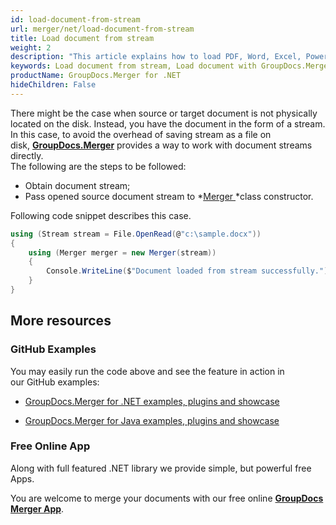 ```yaml
---
id: load-document-from-stream
url: merger/net/load-document-from-stream
title: Load document from stream
weight: 2
description: "This article explains how to load PDF, Word, Excel, PowerPoint documents from stream when using GroupDocs.Merger for .NET."
keywords: Load document from stream, Load document with GroupDocs.Merger
productName: GroupDocs.Merger for .NET
hideChildren: False
---
```

There might be the case when source or target document is not physically located on the disk. Instead, you have the document in the form of a stream. In this case, to avoid the overhead of saving stream as a file on disk, **[GroupDocs.Merger](https://products.groupdocs.com/merger/net)** provides a way to work with document streams directly.   
The following are the steps to be followed:

*   Obtain document stream; 
*   Pass opened source document stream to *[Merger ](https://apireference.groupdocs.com/net/merger/groupdocs.merger/merger)*class constructor.

Following code snippet describes this case.

```csharp
using (Stream stream = File.OpenRead(@"c:\sample.docx"))
{
	using (Merger merger = new Merger(stream))
    {
    	Console.WriteLine($"Document loaded from stream successfully.");
	}
}
```

## More resources

### GitHub Examples 

You may easily run the code above and see the feature in action in our GitHub examples:

*   [GroupDocs.Merger for .NET examples, plugins and showcase](https://github.com/groupdocs-merger/GroupDocs.Merger-for-.NET)
    
*   [GroupDocs.Merger for Java examples, plugins and showcase](https://github.com/groupdocs-merger/GroupDocs.Merger-for-Java)
    

### Free Online App 

Along with full featured .NET library we provide simple, but powerful free Apps.

You are welcome to merge your documents with our free online **[GroupDocs Merger App](https://products.groupdocs.app/merger)**.
